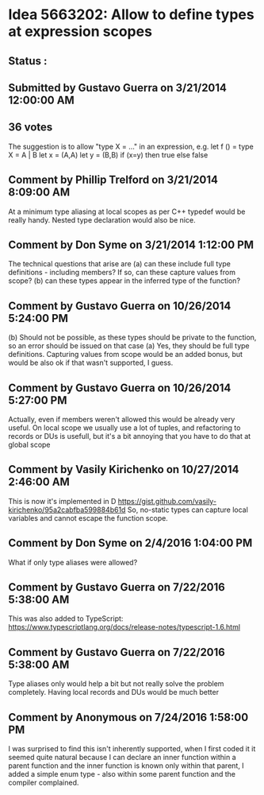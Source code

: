 # Idea 5663202: Allow to define types at expression scopes #

## Status : 

## Submitted by Gustavo Guerra on 3/21/2014 12:00:00 AM

## 36 votes

The suggestion is to allow "type X = ..." in an expression, e.g.
let f () =
type X = A | B
let x = (A,A)
let y = (B,B)
if (x=y) then true else false


## Comment by Phillip Trelford on 3/21/2014 8:09:00 AM

At a minimum type aliasing at local scopes as per C++ typedef would be really handy. Nested type declaration would also be nice.

## Comment by Don Syme on 3/21/2014 1:12:00 PM

The technical questions that arise are
(a) can these include full type definitions - including members? If so, can these capture values from scope?
(b) can these types appear in the inferred type of the function?

## Comment by Gustavo Guerra on 10/26/2014 5:24:00 PM

(b) Should not be possible, as these types should be private to the function, so an error should be issued on that case
(a) Yes, they should be full type definitions. Capturing values from scope would be an added bonus, but would be also ok if that wasn't supported, I guess.

## Comment by Gustavo Guerra on 10/26/2014 5:27:00 PM

Actually, even if members weren't allowed this would be already very useful. On local scope we usually use a lot of tuples, and refactoring to records or DUs is usefull, but it's a bit annoying that you have to do that at global scope

## Comment by Vasily Kirichenko on 10/27/2014 2:46:00 AM

This is now it's implemented in D https://gist.github.com/vasily-kirichenko/95a2cabfba599884b61d
So, no-static types can capture local variables and cannot escape the function scope.

## Comment by Don Syme on 2/4/2016 1:04:00 PM

What if only type aliases were allowed?

## Comment by Gustavo Guerra on 7/22/2016 5:38:00 AM

This was also added to TypeScript: https://www.typescriptlang.org/docs/release-notes/typescript-1.6.html

## Comment by Gustavo Guerra on 7/22/2016 5:38:00 AM

Type aliases only would help a bit but not really solve the problem completely. Having local records and DUs would be much better

## Comment by Anonymous on 7/24/2016 1:58:00 PM

I was surprised to find this isn't inherently supported, when I first coded it it seemed quite natural because I can declare an inner function within a parent function and the inner function is known only within that parent, I added a simple enum type - also within some parent function and the compiler complained.

